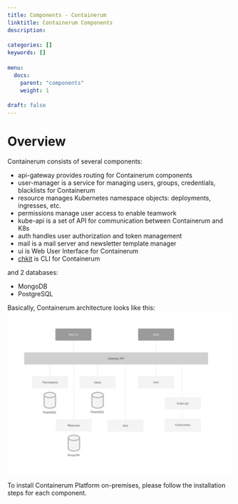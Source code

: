 ```yaml
---
title: Components - Containerum
linktitle: Containerum Components
description:

categories: []
keywords: []

menu:
  docs:
    parent: "components"
    weight: 1

draft: false
---
```


# Overview
Containerum consists of several components:

- api-gateway provides routing for Containerum components
- user-manager is a service for managing users, groups, credentials, blacklists for Containerum
- resource manages Kubernetes namespace objects: deployments, ingresses, etc.
- permissions manage user access to enable teamwork
- kube-api is a set of API for communication between Containerum and K8s
- auth handles user authorization and token management
- mail is a mail server and newsletter template manager
- ui is Web User Interface for Containerum
- [chkit](/cli/) is CLI for Containerum

and 2 databases:

- MongoDB
- PostgreSQL

Basically, Containerum architecture looks like this:
![Containerum_components](https://github.com/containerum/containerum/raw/master/components.svg?sanitize=true)

To install Containerum Platform on-premises, please follow the installation steps for each component.
